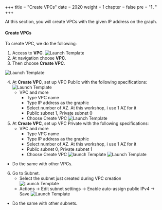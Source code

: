 +++
title = "Create VPCs"
date = 2020
weight = 1
chapter = false
pre = "<b>1. </b>"
+++

At this section, you will create VPCs with the given IP address on the graph.
#### Create VPCs

To create VPC, we do the following:
1. Access to **VPC**.
![Launch Template](/images/anh/VPC.png)
   <!-- ảnh  -->
2. At navigation choose **VPC**.
3. Then choose **Create VPC**.
<!-- ảnh -->
![Launch Template](/images/anh/create%20VPC.png)

4. At **Create VPC**, set up VPC Public with the following specifications:
   ![Launch Template](/images/anh/taoVPC1.png)
   - VPC and more
     - Type VPC name
     - Type IP address as the graphic
     - Select number of AZ. At this workshop, i use 1 AZ for it
     - Public subnet 1, Private subnet 0
     - Choose Create VPC
  ![Launch Template](/images/anh/pubVPC.png)
5. At **Create VPC**, set up VPC Private with the following specifications:
   - VPC and more
     - Type VPC name
     - Type IP address as the graphic
     - Select number of AZ. At this workshop, i use 1 AZ for it
     - Public subnet 0, Private subnet 1
     - Choose Create VPC
  ![launch Template](/images/anh/priec.png)
  ![Launch Template](/images/anh/privpc.png)
- Do the same with other VPCs.

6. Go to Subnet.
   - Select the subnet just created during VPC creation
  ![Launch Template](/images/anh/subnet.png)
   - Actions -> Edit subnet settings -> Enable auto-assign public IPv4 -> Save
  ![Launch Template](/images/anh/subnet2.png)
  - Do the same with other subnets.
